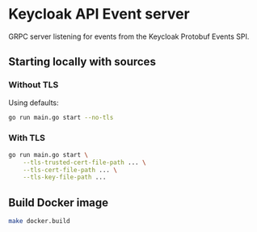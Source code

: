 # Keycloak API Event server

GRPC server listening for events from the Keycloak Protobuf Events SPI.

## Starting locally with sources

### Without TLS

Using defaults:

```sh
go run main.go start --no-tls
```

### With TLS

```sh
go run main.go start \
    --tls-trusted-cert-file-path ... \
    --tls-cert-file-path ... \
    --tls-key-file-path ...
```

## Build Docker image

```sh
make docker.build
```
